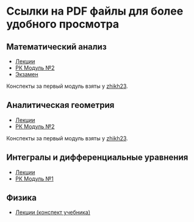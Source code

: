 # Ссылки на PDF файлы для более удобного просмотра
## Математический анализ

- [Лекции](https://malyinik.github.io/Lectures_1st_course/Математический%20анализ/Лекции.pdf)
- [РК Модуль №2](https://malyinik.github.io/Lectures_1st_course/Математический%20анализ/РК%20Модуль%20№2.pdf)
- [Экзамен](https://malyinik.github.io/Lectures_1st_course/Математический%20анализ/Экзамен.pdf)

Конспекты за первый модуль взяты у [zhikh23](https://github.com/zhikh23).

## Аналитическая геометрия
- [Лекции](https://malyinik.github.io/Lectures_1st_course/Аналитическая%20геометрия/Лекции.pdf)
- [РК Модуль №2](https://malyinik.github.io/Lectures_1st_course/Аналитическая%20геометрия/РК%20Модуль%20№2.pdf)

Конспекты за первый модуль взяты у [zhikh23](https://github.com/zhikh23).

## Интегралы и дифференциальные уравнения
- [Лекции](https://malyinik.github.io/Lectures_1st_course/Интегралы%20и%20дифференциальные%20уравнения/Лекции.pdf)
- [РК Модуль №1](https://malyinik.github.io/Lectures_1st_course/Интегралы%20и%20дифференциальные%20уравнения/РК%20Модуль%20№1.pdf)

## Физика

- [Лекции (конспект учебника)](https://malyinik.github.io/Lectures_1st_course/Физика/Лекции.pdf)